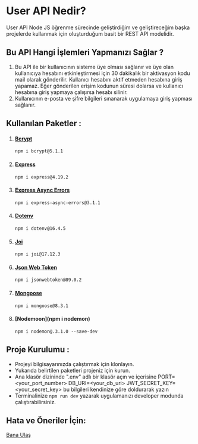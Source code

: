 # User API Nedir?
User API Node JS öğrenme sürecinde geliştirdiğim ve geliştireceğim başka projelerde kullanmak için oluşturduğum basit bir REST API modelidir.

## Bu API Hangi İşlemleri Yapmanızı Sağlar ?
1. Bu API ile bir kullanıcının sisteme üye olması sağlanır ve üye olan kullanıcıya hesabını etkinleştirmesi için 30 dakikalık bir aktivasyon kodu mail olarak gönderilir. Kullanıcı hesabını aktif etmeden hesabına giriş yapamaz. Eğer gönderilen erişim kodunun süresi dolarsa ve kullanıcı hesabına giriş yapmaya çalışırsa hesabı silinir.
2. Kullanıcının e-posta ve şifre bilgileri sınanarak uygulamaya giriş yapması sağlanır.

## Kullanılan Paketler : 
1. #### [Bcrypt](https://www.npmjs.com/package/bcrypt)
    ```npm i bcrypt@5.1.1```
2. #### [Express](https://www.npmjs.com/package/express)
     ```npm i express@4.19.2```
3. #### [Express Async Errors](https://www.npmjs.com/package/express-async-errors)
     ```npm i express-async-errors@3.1.1```
4. #### [Dotenv](https://www.npmjs.com/package/dotenv)
     ```npm i dotenv@16.4.5```
5. #### [Joi](https://www.npmjs.com/package/joi)
     ```npm i joi@17.12.3```
6. #### [Json Web Token](https://www.npmjs.com/package/jsonwebtoken)
     ```npm i jsonwebtoken@89.0.2```
7. #### [Mongoose](https://mongoosejs.com/docs/guide.html)
     ```npm i mongoose@8.3.1```    
8. #### [Nodemoon](npm i nodemon)
     ```npm i nodemon@.3.1.0 --save-dev```    

## Proje Kurulumu :
* Projeyi bilgisayarınızda çalıştırmak için klonlayın.
* Yukarıda belirtilen paketleri projeniz için kurun.
* Ana klasör dizininde ".env" adlı bir klasör açın ve içerisine
    PORT=<your_port_number>
    DB_URI=<your_db_uri>
    JWT_SECRET_KEY=<your_secret_key>
    bu bilgileri kendinize göre doldurarak yazın
* Terminalinize ```npm run dev``` yazarak uygulamanızı developer modunda çalıştırabilirsiniz.



## Hata ve Öneriler İçin:
[Bana Ulaş](mailto:yasinaacar@outlook.com)
